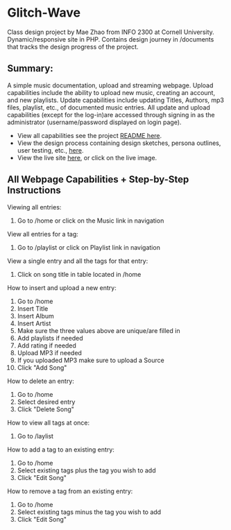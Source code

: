 # Glitch-Wave
Class design project by Mae Zhao from INFO 2300 at Cornell University. Dynamic/responsive site in PHP. Contains design journey in /documents that tracks the design progress of the project.

## Summary:
A simple music documentation, upload and streaming webpage. Upload capabilities include the ability to upload new music, creating an account, and new playlists. Update capabilities include updating Titles, Authors, mp3 files, playlist, etc., of documented music entries. All update and upload capabilities (except for the log-in)are accessed through signing in as the administrator (username/password displayed on login page).
<ul>
    <li>View all capabilities see the project <a href="https://github.com/MaeZhao/Glitch-Wave/new/main?readme=1#all-webpage-capabilities--step-by-step-instructions">README here</a>.</li>
    <li>View the design process containing design sketches, persona outlines, user testing, etc., <a href="https://github.com/MaeZhao/Glitch-Wave/blob/main/documents/design-journey.md">here</a>. 
    </li>
    <li>View the live site <a href="https://young-forest-50901.herokuapp.com/">here</a>, or click on the live image. 
    </li>
</ul>

## All Webpage Capabilities + Step-by-Step Instructions
Viewing all entries:
1. Go to /home or click on the Music link in navigation

View all entries for a tag:
1. Go to /playlist or click on Playlist link in navigation

View a single entry and all the tags for that entry:
1. Click on song title in table located in /home

How to insert and upload a new entry:
1. Go to /home
2. Insert Title
3. Insert Album
4. Insert Artist
5. Make sure the three values above are unique/are filled in
6. Add playlists if needed
7. Add rating if needed
8. Upload MP3 if needed
9. If you uploaded MP3 make sure to upload a Source
10. Click "Add Song"

How to delete an entry:
1. Go to /home
2. Select desired entry
3. Click "Delete Song"

How to view all tags at once:
1. Go to /laylist

How to add a tag to an existing entry:
1. Go to /home
2. Select existing tags plus the tag you wish to add
3. Click "Edit Song"

How to remove a tag from an existing entry:
1. Go to /home
2. Select existing tags minus the tag you wish to add
3. Click "Edit Song"
